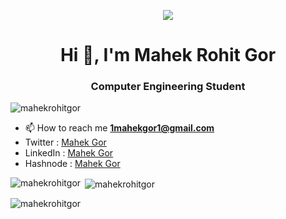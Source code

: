 <p align="center">
  <img src="https://user-images.githubusercontent.com/101034649/194537445-c06bf0b3-72c2-431f-877f-ebea59f9f19d.jpeg"/>
 </p>
<h1 align="center">Hi 👋, I'm Mahek Rohit Gor</h1>
<h3 align="center">Computer Engineering Student</h3>

<p align="left"> <img src="https://komarev.com/ghpvc/?username=mahekrohitgor&label=Profile%20views&color=0e75b6&style=flat" alt="mahekrohitgor" /> </p>

<!-- <p align="left"> <a href="https://github.com/ryo-ma/github-profile-trophy"><img src="https://github-profile-trophy.vercel.app/?username=mahekrohitgor" alt="mahekrohitgor" /></a> </p> -->

- 📫 How to reach me **1mahekgor1@gmail.com**
- Twitter : <a href="https://twitter.com/MahekGor17">Mahek Gor </a>
- LinkedIn : <a href="https://www.linkedin.com/in/mahek-gor-917246225/">Mahek Gor </a>
- Hashnode : <a href="https://hashnode.com/@MahekGor">Mahek Gor </a>

<!-- <h3 align="left">Connect with me:</h3>
<p align="left">
<a href="https://twitter.com/mahekgor17" target="blank"><img align="center" src="https://raw.githubusercontent.com/rahuldkjain/github-profile-readme-generator/master/src/images/icons/Social/twitter.svg" alt="mahekgor17" height="30" width="40" /></a>
<a href="https://linkedin.com/in/mahek gor" target="blank"><img align="center" src="https://raw.githubusercontent.com/rahuldkjain/github-profile-readme-generator/master/src/images/icons/Social/linked-in-alt.svg" alt="mahek gor" height="30" width="40" /></a>
<a href="https://www.codechef.com/users/mahek_17" target="blank"><img align="center" src="https://cdn.jsdelivr.net/npm/simple-icons@3.1.0/icons/codechef.svg" alt="mahek_17" height="30" width="40" /></a>
<a href="https://www.leetcode.com/mahekgor" target="blank"><img align="center" src="https://raw.githubusercontent.com/rahuldkjain/github-profile-readme-generator/master/src/images/icons/Social/leet-code.svg" alt="mahekgor" height="30" width="40" /></a>
</p>

<h3 align="left">Languages and Tools:</h3>
<p align="left"> <a href="https://www.cprogramming.com/" target="_blank" rel="noreferrer"> <img src="https://raw.githubusercontent.com/devicons/devicon/master/icons/c/c-original.svg" alt="c" width="40" height="40"/> </a> <a href="https://www.w3schools.com/css/" target="_blank" rel="noreferrer"> <img src="https://raw.githubusercontent.com/devicons/devicon/master/icons/css3/css3-original-wordmark.svg" alt="css3" width="40" height="40"/> </a> <a href="https://git-scm.com/" target="_blank" rel="noreferrer"> <img src="https://www.vectorlogo.zone/logos/git-scm/git-scm-icon.svg" alt="git" width="40" height="40"/> </a> <a href="https://www.w3.org/html/" target="_blank" rel="noreferrer"> <img src="https://raw.githubusercontent.com/devicons/devicon/master/icons/html5/html5-original-wordmark.svg" alt="html5" width="40" height="40"/> </a> <a href="https://www.java.com" target="_blank" rel="noreferrer"> <img src="https://raw.githubusercontent.com/devicons/devicon/master/icons/java/java-original.svg" alt="java" width="40" height="40"/> </a> <a href="https://www.python.org" target="_blank" rel="noreferrer"> <img src="https://raw.githubusercontent.com/devicons/devicon/master/icons/python/python-original.svg" alt="python" width="40" height="40"/> </a> </p> -->

<p><img align="left" src="https://github-readme-stats.vercel.app/api/top-langs?username=mahekrohitgor&show_icons=true&locale=en&layout=compact" alt="mahekrohitgor" /></p>

<p>&nbsp;<img align="center" src="https://github-readme-stats.vercel.app/api?username=mahekrohitgor&show_icons=true&locale=en" alt="mahekrohitgor" /></p>

<p><img align="center" src="https://github-readme-streak-stats.herokuapp.com/?user=mahekrohitgor&" alt="mahekrohitgor" /></p>
